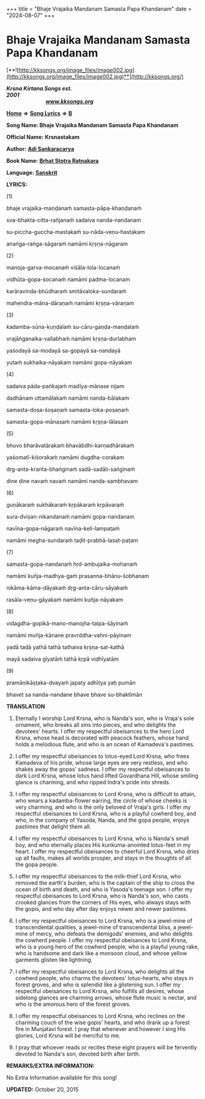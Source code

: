 +++
title = "Bhaje Vrajaika Mandanam Samasta Papa Khandanam"
date = "2024-08-07"
+++

# Bhaje Vrajaika Mandanam Samasta Papa Khandanam
[**![http://kksongs.org/image_files/image002.jpg](http://kksongs.org/image_files/image002.jpg)**](http://kksongs.org/)

**_Krsna Kirtana Songs est. 2001_**                                                                                                                                                 **_www.kksongs.org_**

[**Home**](http://kksongs.org/) **⇒** [**Song Lyrics**](http://kksongs.org/lyrics.html) **⇒** [**B**](http://kksongs.org/songs/song_b.html)

**Song Name: Bhaje Vrajaika Mandanam Samasta Papa Khandanam**

**Official Name: Krsnastakam**

**Author:** [**Adi Sankaracarya**](http://kksongs.org/authors/list/adisankara.html)

**Book Name:** [**Brhat Stotra Ratnakara**](http://kksongs.org/authors/literature/bsr.html)

**Language:** [**Sanskrit**](http://kksongs.org/language/list/sanskrit.html)

**LYRICS:**

(1)

bhaje vrajaika-maṇḍanaḿ samasta-pāpa-khaṇḍanaḿ

sva-bhakta-citta-rañjanaḿ sadaiva nanda-nandanam

su-piccha-guccha-mastakaḿ su-nāda-veṇu-hastakam

anańga-rańga-sāgaraḿ namāmi kṛṣṇa-nāgaram

(2)

manoja-garva-mocanaḿ viśāla-lola-locanaḿ

vidhūta-gopa-śocanaḿ namāmi padma-locanam

karāravinda-bhūdharaḿ smitāvaloka-sundaraḿ

mahendra-māna-dāraṇaḿ namāmi kṛṣṇa-vāraṇam

(3)

kadamba-sūna-kuṇḍalaḿ su-cāru-gaṇḍa-maṇḍalaḿ

vrajāńganaika-vallabhaḿ namāmi kṛṣṇa-durlabham

yaśodayā sa-modayā sa-gopayā sa-nandayā

yutaḿ sukhaika-nāyakam namāmi gopa-nāyakam

(4)

sadaiva pāda-pańkajaḿ madīya-mānase nijam

dadhānam uttamālakaḿ namāmi nanda-bālakam

samasta-doṣa-śoṣaṇaḿ samasta-loka-poṣaṇaḿ

samasta-gopa-mānasaḿ namāmi kṛṣṇa-lālasam

(5)

bhuvo bharāvatārakaḿ bhavābdhi-karṇadhārakaḿ

yaśomatī-kiśorakaḿ namāmi dugdha-corakam

dṛg-anta-kranta-bhańginaḿ sadā-sadāli-sańginaḿ

dine dine navaḿ navaḿ namāmi nanda-sambhavam

(6)

guṇākaraḿ sukhākaraḿ kṛpākaraḿ kṛpāvaraḿ

sura-dviṣan-nikandanaḿ namāmi gopa-nandanam

navīna-gopa-nāgaraḿ navīna-keli-lampaṭaḿ

namāmi megha-sundaraḿ taḍit-prabhā-lasat-paṭam

(7)

samasta-gopa-nandanaḿ hṛd-ambujaika-mohanaḿ

namāmi kuñja-madhya-gaḿ prasanna-bhānu-śobhanam

nikāma-kāma-dāyakaḿ dṛg-anta-cāru-sāyakaḿ

rasāla-veṇu-gāyakaḿ namāmi kuñja-nāyakam

(8)

vidagdha-gopikā-mano-manojña-talpa-śāyinaḿ

namāmi muñja-kānane pravṛddha-vahni-pāyinam

yadā tadā yathā tathā tathaiva kṛṣṇa-sat-kathā

mayā sadaiva gīyatāḿ tathā kṛpā vidhīyatām

(9)

pramāṇikāṣṭaka-dvayaḿ japaty adhītya yaḥ pumān

bhavet sa nanda-nandane bhave bhave su-bhaktimān

**TRANSLATION**

1) Eternally I worship Lord Krsna, who is Nanda's son, who is Vraja's sole ornament, who breaks all sins into pieces, and who delights the devotees' hearts. I offer my respectful obeisances to the hero Lord Krsna, whose head is decorated with peacock feathers, whose hand holds a melodious flute, and who is an ocean of Kamadeva's pastimes.

2) I offer my respectful obeisances to lotus-eyed Lord Krsna, who frees Kamadeva of his pride, whose large eyes are very restless, and who shakes away the gopas' sadness. I offer my respectful obeisances to dark Lord Krsna, whose lotus hand lifted Govardhana Hill, whose smiling glance is charming, and who ripped Indra's pride into shreds.

3) I offer my respectful obeisances to Lord Krsna, who is difficult to attain, who wears a kadamba-flower earring, the circle of whose cheeks is very charming, and who is the only beloved of Vraja's girls. I offer my respectful obeisances to Lord Krsna, who is a playful cowherd boy, and who, in the company of Yasoda, Nanda, and the gopa people, enjoys pastimes that delight them all.

4) I offer my respectful obeisances to Lord Krsna, who is Nanda's small boy, and who eternally places His kunkuma-anointed lotus-feet in my heart. I offer my respectful obeisances to cheerful Lord Krsna, who dries up all faults, makes all worlds prosper, and stays in the thoughts of all the gopa people.

5) I offer my respectful obeisances to the milk-thief Lord Krsna, who removed the earth's burden, who is the captain of the ship to cross the ocean of birth and death, and who is Yasoda's teenage son. I offer my respectful obeisances to Lord Krsna, who is Nanda's son, who casts crooked glances from the corners of His eyes, who always stays with the gopis, and who day after day enjoys newer and newer pastimes.

6) I offer my respectful obeisances to Lord Krsna, who is a jewel-mine of transcendental qualities, a jewel-mine of transcendental bliss, a jewel-mine of mercy, who defeats the demigods' enemies, and who delights the cowherd people. I offer my respectful obeisances to Lord Krsna, who is a young hero of the cowherd people, who is a playful young rake, who is handsome and dark like a monsoon cloud, and whose yellow garments glisten like lightning.

7) I offer my respectful obeisances to Lord Krsna, who delights all the cowherd people, who charms the devotees' lotus-hearts, who stays in forest groves, and who is splendid like a glistening sun. I offer my respectful obeisances to Lord Krsna, who fulfills all desires, whose sidelong glances are charming arrows, whose flute music is nectar, and who is the amorous hero of the forest groves.

8) I offer my respectful obeisances to Lord Krsna, who reclines on the charming couch of the wise gopis' hearts, and who drank up a forest fire in Munjatavi forest. I pray that whenever and however I sing His glories, Lord Krsna will be merciful to me.

9) I pray that whoever reads or recites these eight prayers will be fervently devoted to Nanda's son, devoted birth after birth.

**REMARKS/EXTRA INFORMATION:**

No Extra Information available for this song!

**UPDATED:** October 20, 2015